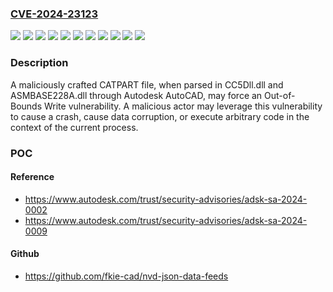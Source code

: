 ### [CVE-2024-23123](https://cve.mitre.org/cgi-bin/cvename.cgi?name=CVE-2024-23123)
![](https://img.shields.io/static/v1?label=Product&message=Advance%20Steel&color=blue)
![](https://img.shields.io/static/v1?label=Product&message=AutoCAD%20Architecture&color=blue)
![](https://img.shields.io/static/v1?label=Product&message=AutoCAD%20Electrical&color=blue)
![](https://img.shields.io/static/v1?label=Product&message=AutoCAD%20MAP%203D&color=blue)
![](https://img.shields.io/static/v1?label=Product&message=AutoCAD%20MEP&color=blue)
![](https://img.shields.io/static/v1?label=Product&message=AutoCAD%20Mechanical&color=blue)
![](https://img.shields.io/static/v1?label=Product&message=AutoCAD%20Plant%203D&color=blue)
![](https://img.shields.io/static/v1?label=Product&message=AutoCAD&color=blue)
![](https://img.shields.io/static/v1?label=Product&message=Civil%203D&color=blue)
![](https://img.shields.io/static/v1?label=Version&message=2025%3C%202025.0.1%20&color=brighgreen)
![](https://img.shields.io/static/v1?label=Vulnerability&message=CWE-787%20Out-of-bounds%20Write&color=brighgreen)

### Description

A maliciously crafted CATPART file, when parsed in CC5Dll.dll and ASMBASE228A.dll through Autodesk AutoCAD, may force an Out-of-Bounds Write vulnerability. A malicious actor may leverage this vulnerability to cause a crash, cause data corruption, or execute arbitrary code in the context of the current process.

### POC

#### Reference
- https://www.autodesk.com/trust/security-advisories/adsk-sa-2024-0002
- https://www.autodesk.com/trust/security-advisories/adsk-sa-2024-0009

#### Github
- https://github.com/fkie-cad/nvd-json-data-feeds

